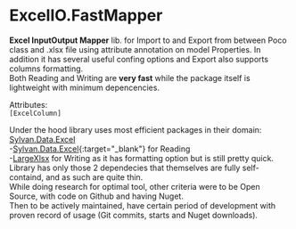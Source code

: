# ExcelIO.FastMapper
**Excel InputOutput Mapper** lib. for Import to and Export from between Poco class and .xlsx file using attribute annotation on model Properties.
In addition it has several useful confing options and Export also supports columns formatting.  
Both Reading and Writing are **very fast** while the package itself is lightweight with minimum depencencies.

Attributes:  
`[ExcelColumn]`

Under the hood library uses most efficient packages in their domain:  
<a href="https://github.com/MarkPflug/Sylvan.Data.Excel" target="_blank">Sylvan.Data.Excel</a>  
-[Sylvan.Data.Excel](https://github.com/MarkPflug/Sylvan.Data.Excel){:target="_blank"} for Reading  
-[LargeXlsx](https://github.com/salvois/LargeXlsx) for Writing as it has formatting option but is still pretty quick.  
Library has only those 2 dependecies that themselves are fully self-containd, and as such are quite thin.  
While doing research for optimal tool, other criteria were to be Open Source, with code on Github and having Nuget.  
Then to be actively maintained, have certain period of development with proven record of usage (Git commits, starts and Nuget downloads).  
